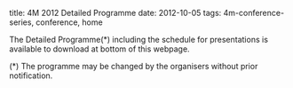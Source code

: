 title: 4M 2012 Detailed Programme
date: 2012-10-05
tags: 4m-conference-series, conference, home


The Detailed Programme(*) including the schedule for presentations is available to download at bottom of this webpage.




(*) The programme may be changed by the organisers without prior notification. 